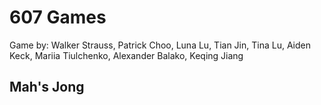 # 607 Games
Game by: Walker Strauss, Patrick Choo, Luna Lu, Tian Jin, Tina Lu, Aiden Keck, Mariia Tiulchenko, Alexander Balako, Keqing Jiang 
## Mah's Jong
